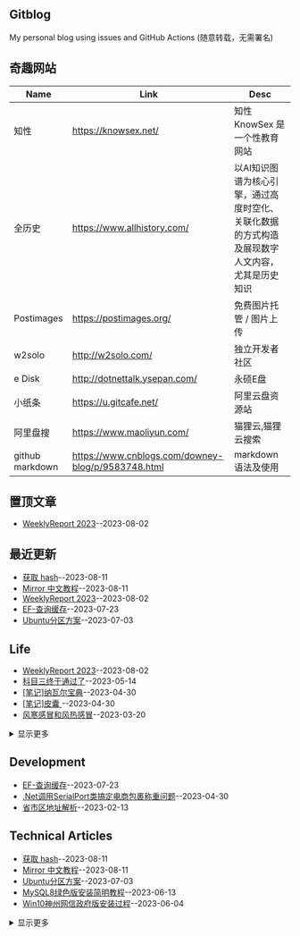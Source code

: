 ## Gitblog
My personal blog using issues and GitHub Actions (随意转载，无需署名)
## 奇趣网站
| Name | Link | Desc | 
 | ---- | ---- | ---- |
| 知性 | https://knowsex.net/ | 知性 KnowSex 是一个性教育网站 |
| 全历史 | https://www.allhistory.com/ | 以AI知识图谱为核心引擎，通过高度时空化、关联化数据的方式构造及展现数字人文内容，尤其是历史知识 |
| Postimages | https://postimages.org/ | 免费图片托管 / 图片上传 |
| w2solo | http://w2solo.com/ | 独立开发者社区 |
|  e Disk | http://dotnettalk.ysepan.com/ |  永硕E盘 |
|  小纸条  | https://u.gitcafe.net/ |  阿里云盘资源站 |
|  阿里盘搜 | https://www.maoliyun.com/ |  猫狸云,猫狸云搜索 |
|  github markdown | https://www.cnblogs.com/downey-blog/p/9583748.html |  markdown语法及使用 |
## 置顶文章
- [WeeklyReport 2023](https://github.com/haoz0x139/myblog/issues/26)--2023-08-02
## 最近更新
- [获取 hash](https://github.com/haoz0x139/myblog/issues/28)--2023-08-11
- [Mirror 中文教程](https://github.com/haoz0x139/myblog/issues/27)--2023-08-11
- [WeeklyReport 2023](https://github.com/haoz0x139/myblog/issues/26)--2023-08-02
- [ EF-查询缓存](https://github.com/haoz0x139/myblog/issues/25)--2023-07-23
- [Ubuntu分区方案](https://github.com/haoz0x139/myblog/issues/24)--2023-07-03
## Life
- [WeeklyReport 2023](https://github.com/haoz0x139/myblog/issues/26)--2023-08-02
- [科目三终于通过了](https://github.com/haoz0x139/myblog/issues/21)--2023-05-14
- [[笔记]纳瓦尔宝典](https://github.com/haoz0x139/myblog/issues/20)--2023-04-30
- [[笔记]皮囊 ](https://github.com/haoz0x139/myblog/issues/19)--2023-04-30
- [风寒感冒和风热感冒](https://github.com/haoz0x139/myblog/issues/15)--2023-03-20
<details><summary>显示更多</summary>

- [有哪些很重要又被忽视的炒菜技巧](https://github.com/haoz0x139/myblog/issues/14)--2023-03-20
- [张小龙的饭否](https://github.com/haoz0x139/myblog/issues/4)--2023-02-02
- [WeeklyReport 2022](https://github.com/haoz0x139/myblog/issues/1)--2023-02-01
</details>

## Development
- [ EF-查询缓存](https://github.com/haoz0x139/myblog/issues/25)--2023-07-23
- [.Net调用SerialPort类搞定电商包裹称重问题](https://github.com/haoz0x139/myblog/issues/18)--2023-04-30
- [省市区地址解析](https://github.com/haoz0x139/myblog/issues/12)--2023-02-13
## Technical Articles
- [获取 hash](https://github.com/haoz0x139/myblog/issues/28)--2023-08-11
- [Mirror 中文教程](https://github.com/haoz0x139/myblog/issues/27)--2023-08-11
- [Ubuntu分区方案](https://github.com/haoz0x139/myblog/issues/24)--2023-07-03
- [MySQL8绿色版安装简明教程](https://github.com/haoz0x139/myblog/issues/23)--2023-06-13
- [Win10神州网信政府版安装过程](https://github.com/haoz0x139/myblog/issues/22)--2023-06-04
<details><summary>显示更多</summary>

- [Github访问速度慢的解决方案](https://github.com/haoz0x139/myblog/issues/17)--2023-04-30
- [SQL2012的新分页方法](https://github.com/haoz0x139/myblog/issues/16)--2023-04-29
- [解决Win10电脑无法登录微软账号的方法](https://github.com/haoz0x139/myblog/issues/13)--2023-03-05
- [git中的SSL证书问题：无法获取本地颁发者证书错误的解决办法](https://github.com/haoz0x139/myblog/issues/10)--2023-02-07
- [Scoop windows下的包管理器](https://github.com/haoz0x139/myblog/issues/9)--2023-02-03
</details>


